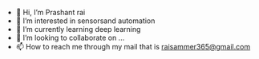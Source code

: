 - 👋 Hi, I’m Prashant rai
- 👀 I’m interested in sensorsand automation 
- 🌱 I’m currently learning deep learning 
- 💞️ I’m looking to collaborate on ...
- 📫 How to reach me through my mail that is raisammer365@gmail.com

<!---
raisammer/raisammer is a ✨ special ✨ repository because its `README.md` (this file) appears on your GitHub profile.
You can click the Preview link to take a look at your changes.
--->
